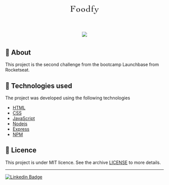 <h1 align="center">
    <img src="public/assets/logo.png">
</h1>

<h1 align="center">
    <img src="public/assets/github/Foodfy.gif">
</h1>


## 🔖 About

This project is the second challenge from the bootcamp Launchbase from Rocketseat.

## 🚀 Technologies used

The project was developed using the following technologies

- [HTML](https://developer.mozilla.org/pt-BR/docs/Web/HTML)
- [CSS](https://developer.mozilla.org/pt-BR/docs/Web/CSS)
- [JavaScript](https://www.javascript.com/)
- [Nodejs](https://nodejs.org/en/)
- [Express](https://expressjs.com/pt-br/)
- [NPM](https://www.npmjs.com/)



## :memo: Licence

This project is under MIT licence. See the archive [LICENSE](LICENSE) to more details.

---

 [![Linkedin Badge](https://img.shields.io/badge/-Artur%Ceschin-blue?style=flat-square&logo=Linkedin&logoColor=white&link=https://www.linkedin.com/in/artur-peres-ceschin-programador/)](https://www.linkedin.com/in/artur-peres-ceschin-programador/)